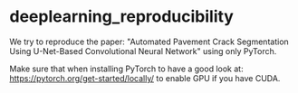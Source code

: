  # deeplearning_reproducibility

We try to reproduce the paper: "Automated Pavement Crack Segmentation Using U-Net-Based Convolutional Neural Network" using only PyTorch.

Make sure that when installing PyTorch to have a good look at:
https://pytorch.org/get-started/locally/ to enable GPU if you have CUDA.